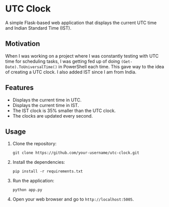 # UTC Clock

A simple Flask-based web application that displays the current UTC time and Indian Standard Time (IST).

## Motivation

When I was working on a project where I was constantly testing with UTC time for scheduling tasks, I was getting fed up of doing `(Get-Date).ToUniversalTime()` in PowerShell each time. This gave way to the idea of creating a UTC clock. I also added IST since I am from India.

## Features

*   Displays the current time in UTC.
*   Displays the current time in IST.
*   The IST clock is 35% smaller than the UTC clock.
*   The clocks are updated every second.

## Usage

1.  Clone the repository:

    ```
    git clone https://github.com/your-username/utc-clock.git
    ```

2.  Install the dependencies:

    ```
    pip install -r requirements.txt
    ```

3.  Run the application:

    ```
    python app.py
    ```

4.  Open your web browser and go to `http://localhost:5005`.
